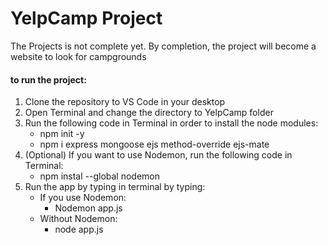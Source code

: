 # YelpCamp Project

The Projects is not complete yet.
By completion, the project will become a website to look for campgrounds

#### to run the project:

1. Clone the repository to VS Code in your desktop
2. Open Terminal and change the directory to YelpCamp folder
3. Run the following code in Terminal in order to install the node modules:
   - npm init -y
   - npm i express mongoose ejs method-override ejs-mate
4. (Optional) If you want to use Nodemon, run the following code in Terminal:
   - npm instal --global nodemon
5. Run the app by typing in terminal by typing:
   - If you use Nodemon:
     - Nodemon app.js
   - Without Nodemon:
     - node app.js
